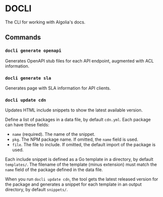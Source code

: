 # DOCLI

The CLI for working with Algolia's docs.

## Commands

### `docli generate openapi`

Generates OpenAPI stub files for each API endpoint,
augmented with ACL information.

### `docli generate sla`

Generates page with SLA information for API clients.

### `docli update cdn`

Updates HTML include snippets to show the latest available version.

Define a list of packages in a data file, by default `cdn.yml`.
Each package can have these fields:

- `name` (required). The name of the snippet.
- `pkg`. The NPM package name. If omitted, the `name` field is used.
- `file`. The file to include. If omitted, the default import of the package is used.

Each include snippet is defined as a Go template in a directory, by default `templates/`.
The filename of the template (minus extension) must match the `name` field of the package
defined in the data file.

When you run `docli update cdn`, the tool gets the latest released version for the package
and generates a snippet for each template in an output directory, by default `snippets/`.
